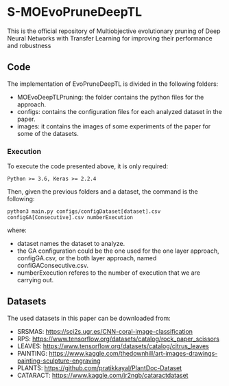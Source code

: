 # S-MOEvoPruneDeepTL

This is the official repository of Multiobjective evolutionary pruning of Deep Neural Networks with Transfer Learning for improving their performance and robustness

## Code

The implementation of EvoPruneDeepTL is divided in the following folders:

   * MOEvoDeepTLPruning: the folder contains the python files for the approach.
   * configs: contains the configuration files for each analyzed dataset in the paper.
   * images: it contains the images of some experiments of the paper for some of the datasets.
  
 ### Execution
 
 To execute the code presented above, it is only required:
    
    Python >= 3.6, Keras >= 2.2.4
    
  Then, given the previous folders and a dataset, the command is the following:
  
    python3 main.py configs/configDataset[dataset].csv configGA[Consecutive].csv numberExecution
    
   where:
   
   * dataset names the dataset to analyze.
   * the GA configuration could be the one used for the one layer approach, configGA.csv, or the both layer approach, named confiGAConsecutive.csv.
   * numberExecution referes to the number of execution that we are carrying out.
    
 
## Datasets

The used datasets in this paper can be downloaded from:

  * SRSMAS: https://sci2s.ugr.es/CNN-coral-image-classification
  * RPS: https://www.tensorflow.org/datasets/catalog/rock_paper_scissors
  * LEAVES: https://www.tensorflow.org/datasets/catalog/citrus_leaves
  * PAINTING: https://www.kaggle.com/thedownhill/art-images-drawings-painting-sculpture-engraving
  * PLANTS: https://github.com/pratikkayal/PlantDoc-Dataset
  * CATARACT: https://www.kaggle.com/jr2ngb/cataractdataset
